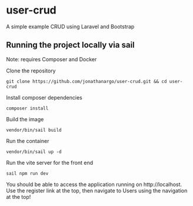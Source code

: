# user-crud
A simple example CRUD using Laravel and Bootstrap

## Running the project locally via sail
Note: requires Composer and Docker

Clone the repository

`git clone https://github.com/jonathanargo/user-crud.git && cd user-crud`

Install composer dependencies

`composer install`

Build the image

`vendor/bin/sail build`

Run the container

`vendor/bin/sail up -d`

Run the vite server for the front end

`sail npm run dev`

You should be able to access the application running on http://localhost. Use the register link at the top, then navigate to Users using the navigation at the top!
